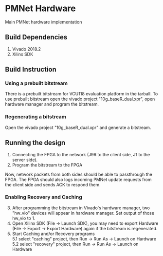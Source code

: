 # PMNet Hardware
Main PMNet hardware implementation



## Build Dependencies
1. Vivado 2018.2
2. Xilinx SDK

## Build Instruction

### Using a prebuilt bitstream
There is a prebuilt bitstream for VCU118 evaluation platform in the tarball.
To use prebuilt bitstream open the vivado project "10g_baseR_dual.xpr", open hardware manager and program the bitstream.

### Regenerating a bitstream
Open the vivado project "10g_baseR_dual.xpr" and generate a bitstream.

## Running the design
1. Connecting the FPGA to the network (J96 to the client side, J1 to the server side).
2. Program the bitstream to the FPGA

Now, network packets from both sides should be able to passthrough the FPGA.
The FPGA should also logs incoming PMNet update requests from the client side and sends ACK to respond them.

### Enabling Recovery and Caching
3. After programming the bitstream in Vivado's hardware manager, two "hw_vio" devices will appear in hardware manager. Set output of those hw_vio to 1.
4. Open Xilinx SDK (File -> Launch SDK), you may need to export Hardware (File -> Export -> Export Hardware) again if the bitstream is regenerated.
5. Start Caching and/or Recovery programs       
5.1 select "caching" project, then Run -> Run As -> Launch on Hardware
5.2 select "recovery" project, then Run -> Run As -> Launch on Hardware